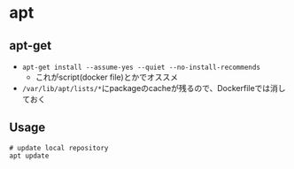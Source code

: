 # apt

## apt-get

* `apt-get install --assume-yes --quiet --no-install-recommends`
  * これがscript(docker file)とかでオススメ
* `/var/lib/apt/lists/*`にpackageのcacheが残るので、Dockerfileでは消しておく


## Usage

```shell
# update local repository
apt update
```
